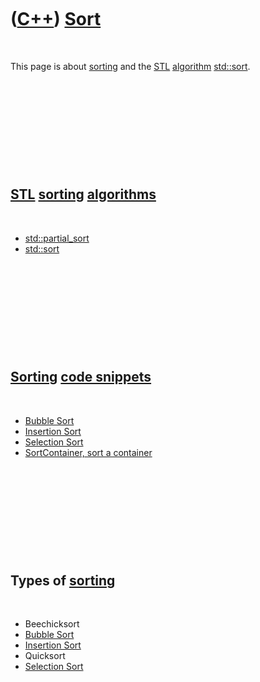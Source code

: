 



 

 

 

 

 

([C++](Cpp.md)) [Sort](CppSort.md)
====================================

 

This page is about [sorting](CppSort.md) and the [STL](CppStl.md)
[algorithm](CppAlgorithm.md) [std::sort](CppSort.md).

 

 

 

 

 

[STL](CppStl.md) [sorting](CppSort.md) [algorithms](CppAlgorithm.htm)
-----------------------------------------------------------------------

 

-   [std::partial\_sort](CppPartial_sort.md)
-   [std::sort](CppSort.md)

 

 

 

 

 

[Sorting](CppSort.md) [code snippets](CppCodeSnippets.md)
-----------------------------------------------------------

 

-   [Bubble Sort](CppBubbleSort.md)
-   [Insertion Sort](CppInsertionSort.md)
-   [Selection Sort](CppSelectionSort.md)
-   [SortContainer, sort a container](CppSortContainer.md)

 

 

 

 

 

Types of [sorting](CppSort.md)
-------------------------------

 

-   Beechicksort
-   [Bubble Sort](CppBubbleSort.md)
-   [Insertion Sort](CppInsertionSort.md)
-   Quicksort
-   [Selection Sort](CppSelectionSort.md)

 

 

 

 

 





 



